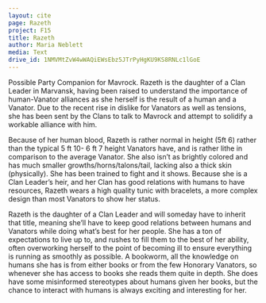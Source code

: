 ```yaml
---
layout: cite
page: Razeth
project: F15
title: Razeth
author: Maria Neblett
media: Text
drive_id: 1NMVMtZvW4wWAQiEWsEbz5JTrPyHgKU9KS8RNLc1lGoE
---
```

Possible Party Companion for Mavrock. Razeth is the daughter of a Clan Leader in Marvansk, having been raised to understand the importance of human-Vanator alliances as she herself is the result of a human and a Vanator. Due to the recent rise in dislike for Vanators as well as tensions, she has been sent by the Clans to talk to Mavrock and attempt to solidify a workable alliance with him.

Because of her human blood, Razeth is rather normal in height (5ft 6) rather than the typical 5 ft 10- 6 ft 7 height Vanators have, and is rather lithe in comparison to the average Vanator. She also isn’t as brightly colored and has much smaller growths/horns/talons/tail, lacking also a thick skin (physically). She has been trained to fight and it shows. Because she is a Clan Leader’s heir, and her Clan has good relations with humans to have resources, Razeth wears a high quality tunic with bracelets, a more complex design than most Vanators to show her status.

Razeth is the daughter of a Clan Leader and will someday have to inherit that title, meaning she’ll have to keep good relations between humans and Vanators while doing what’s best for her people. She has a ton of expectations to live up to, and rushes to fill them to the best of her ability, often overworking herself to the point of becoming ill to ensure everything is running as smoothly as possible. A bookworm, all the knowledge on humans she has is from either books or from the few Honorary Vanators, so whenever she has access to books she reads them quite in depth. She does have some misinformed stereotypes about humans given her books, but the chance to interact with humans is always exciting and interesting for her.
